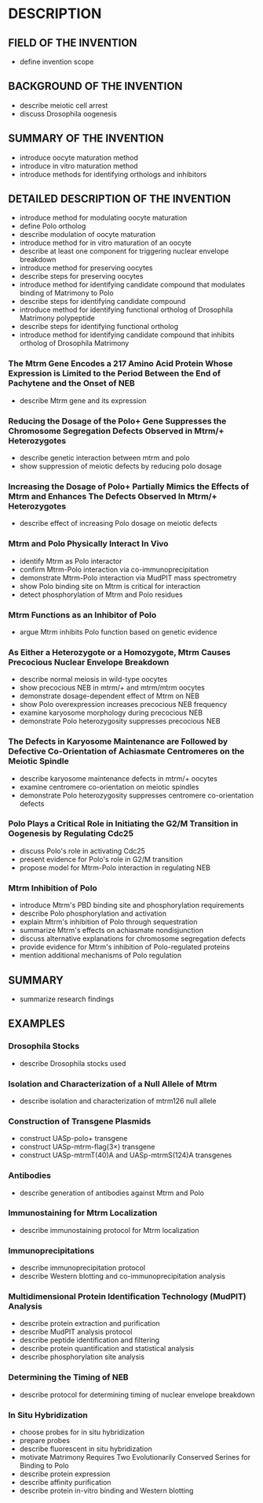 # DESCRIPTION

## FIELD OF THE INVENTION

- define invention scope

## BACKGROUND OF THE INVENTION

- describe meiotic cell arrest
- discuss Drosophila oogenesis

## SUMMARY OF THE INVENTION

- introduce oocyte maturation method
- introduce in vitro maturation method
- introduce methods for identifying orthologs and inhibitors

## DETAILED DESCRIPTION OF THE INVENTION

- introduce method for modulating oocyte maturation
- define Polo ortholog
- describe modulation of oocyte maturation
- introduce method for in vitro maturation of an oocyte
- describe at least one component for triggering nuclear envelope breakdown
- introduce method for preserving oocytes
- describe steps for preserving oocytes
- introduce method for identifying candidate compound that modulates binding of Matrimony to Polo
- describe steps for identifying candidate compound
- introduce method for identifying functional ortholog of Drosophila Matrimony polypeptide
- describe steps for identifying functional ortholog
- introduce method for identifying candidate compound that inhibits ortholog of Drosophila Matrimony

### The Mtrm Gene Encodes a 217 Amino Acid Protein Whose Expression is Limited to the Period Between the End of Pachytene and the Onset of NEB

- describe Mtrm gene and its expression

### Reducing the Dosage of the Polo+ Gene Suppresses the Chromosome Segregation Defects Observed in Mtrm/+ Heterozygotes

- describe genetic interaction between mtrm and polo
- show suppression of meiotic defects by reducing polo dosage

### Increasing the Dosage of Polo+ Partially Mimics the Effects of Mtrm and Enhances The Defects Observed In Mtrm/+ Heterozygotes

- describe effect of increasing Polo dosage on meiotic defects

### Mtrm and Polo Physically Interact In Vivo

- identify Mtrm as Polo interactor
- confirm Mtrm-Polo interaction via co-immunoprecipitation
- demonstrate Mtrm-Polo interaction via MudPIT mass spectrometry
- show Polo binding site on Mtrm is critical for interaction
- detect phosphorylation of Mtrm and Polo residues

### Mtrm Functions as an Inhibitor of Polo

- argue Mtrm inhibits Polo function based on genetic evidence

### As Either a Heterozygote or a Homozygote, Mtrm Causes Precocious Nuclear Envelope Breakdown

- describe normal meiosis in wild-type oocytes
- show precocious NEB in mtrm/+ and mtrm/mtrm oocytes
- demonstrate dosage-dependent effect of Mtrm on NEB
- show Polo overexpression increases precocious NEB frequency
- examine karyosome morphology during precocious NEB
- demonstrate Polo heterozygosity suppresses precocious NEB

### The Defects in Karyosome Maintenance are Followed by Defective Co-Orientation of Achiasmate Centromeres on the Meiotic Spindle

- describe karyosome maintenance defects in mtrm/+ oocytes
- examine centromere co-orientation on meiotic spindles
- demonstrate Polo heterozygosity suppresses centromere co-orientation defects

### Polo Plays a Critical Role in Initiating the G2/M Transition in Oogenesis by Regulating Cdc25

- discuss Polo's role in activating Cdc25
- present evidence for Polo's role in G2/M transition
- propose model for Mtrm-Polo interaction in regulating NEB

### Mtrm Inhibition of Polo

- introduce Mtrm's PBD binding site and phosphorylation requirements
- describe Polo phosphorylation and activation
- explain Mtrm's inhibition of Polo through sequestration
- summarize Mtrm's effects on achiasmate nondisjunction
- discuss alternative explanations for chromosome segregation defects
- provide evidence for Mtrm's inhibition of Polo-regulated proteins
- mention additional mechanisms of Polo regulation

## SUMMARY

- summarize research findings

## EXAMPLES

### Drosophila Stocks

- describe Drosophila stocks used

### Isolation and Characterization of a Null Allele of Mtrm

- describe isolation and characterization of mtrm126 null allele

### Construction of Transgene Plasmids

- construct UASp-polo+ transgene
- construct UASp-mtrm-flag(3×) transgene
- construct UASp-mtrmT(40)A and UASp-mtrmS(124)A transgenes

### Antibodies

- describe generation of antibodies against Mtrm and Polo

### Immunostaining for Mtrm Localization

- describe immunostaining protocol for Mtrm localization

### Immunoprecipitations

- describe immunoprecipitation protocol
- describe Western blotting and co-immunoprecipitation analysis

### Multidimensional Protein Identification Technology (MudPIT) Analysis

- describe protein extraction and purification
- describe MudPIT analysis protocol
- describe peptide identification and filtering
- describe protein quantification and statistical analysis
- describe phosphorylation site analysis

### Determining the Timing of NEB

- describe protocol for determining timing of nuclear envelope breakdown

### In Situ Hybridization

- choose probes for in situ hybridization
- prepare probes
- describe fluorescent in situ hybridization
- motivate Matrimony Requires Two Evolutionarily Conserved Serines for Binding to Polo
- describe protein expression
- describe affinity purification
- describe protein in-vitro binding and Western blotting

